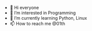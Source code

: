 - 👋 Hi everyone
- 👀 I’m interested in Programming
- 🌱 I’m currently learning Python, Linux
- 📫 How to reach me @01th

<!---
01th/01th is a ✨ special ✨ repository because its `README.md` (this file) appears on your GitHub profile.
You can click the Preview link to take a look at your changes.
--->
